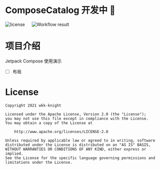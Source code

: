 # ComposeCatalog 开发中 🔨
 ![license](https://img.shields.io/badge/License-Apache-blue) &emsp; ![Workflow result](https://github.com/wkk-knight/ComposeCatalog/workflows/build/badge.svg)


# 项目介绍

Jetpack Compose 使用演示
- [ ] 布局





# License
```
Copyright 2021 wkk-knight

Licensed under the Apache License, Version 2.0 (the "License");
you may not use this file except in compliance with the License.
You may obtain a copy of the License at

    http://www.apache.org/licenses/LICENSE-2.0

Unless required by applicable law or agreed to in writing, software
distributed under the License is distributed on an "AS IS" BASIS,
WITHOUT WARRANTIES OR CONDITIONS OF ANY KIND, either express or implied.
See the License for the specific language governing permissions and
limitations under the License.
```
